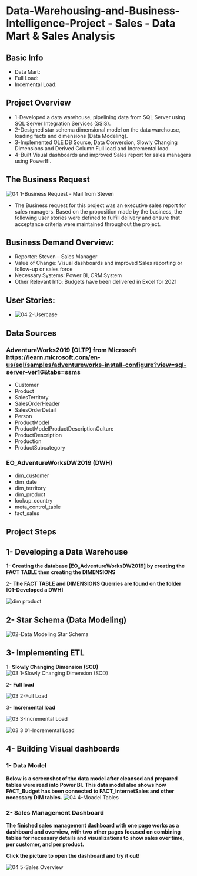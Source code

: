 # Data-Warehousing-and-Business-Intelligence-Project - Sales - Data Mart & Sales Analysis

## Basic Info
* Data Mart:
* Full Load:
* Incemental Load:

## Project Overview
*	1-Developed a data warehouse, pipelining data from SQL Server using SQL Server Integration Services (SSIS).
*	2-Designed star schema dimensional model on the data warehouse, loading facts and dimensions (Data Modeling).
*	3-Implemented OLE DB Source, Data Conversion, Slowly Changing Dimensions and Derived Column Full load and Incremental load.
*	4-Built Visual dashboards and improved Sales report for sales managers using PowerBI.

## The Business Request 
![04 1-Business Request - Mail from Steven](https://user-images.githubusercontent.com/114536072/206841689-990dec5e-f6c8-4fa4-9426-7d2791fecd0d.png)
* The Business request for this project was an executive sales report for sales managers. 
  Based on the proposition made by the business, 
  the following user stories were defined to fulfill delivery 
  and ensure that acceptance criteria were maintained throughout the project.

## Business Demand Overview:
* 	Reporter: Steven – Sales Manager
* 	Value of Change: Visual dashboards and improved Sales reporting or follow-up or sales force
* 	Necessary Systems: Power BI, CRM System
* 	Other Relevant Info: Budgets have been delivered in Excel for 2021

## User Stories:
* ![04 2-Usercase](https://user-images.githubusercontent.com/114536072/206841719-8338ebed-28ef-4715-9fa1-b854c5b5da0d.png)

## Data Sources
### AdventureWorks2019 (OLTP) from Microsoft https://learn.microsoft.com/en-us/sql/samples/adventureworks-install-configure?view=sql-server-ver16&tabs=ssms

  - Customer
  - Product
  - SalesTerritory
  - SalesOrderHeader  
  - SalesOrderDetail
  - Person
  - ProductModel
  - ProductModelProductDescriptionCulture
  - ProductDescription
  - Production
  - ProductSubcategory

### EO_AdventureWorksDW2019 (DWH)

  - dim_customer
  - dim_date  
  - dim_territory
  - dim_product 
  - lookup_country
  - meta_control_table
  - fact_sales  

## Project Steps
##	1- Developing a Data Warehouse

1- <B>Creating the database [EO_AdventureWorksDW2019] by creating the FACT TABLE then creating the DIMENSIONS</B>

2- <B>The FACT TABLE and DIMENSIONS Querries are found on the folder [01-Developed a DWH]</B>

![dim product](https://user-images.githubusercontent.com/114536072/206842168-53207cc8-b028-4d00-b660-3ac41ec23542.png)

##	2- Star Schema (Data Modeling)

![02-Data Modeling Star Schema](https://user-images.githubusercontent.com/114536072/206842240-ebd27f2e-f6c5-44fe-9639-5ea1aadc089d.png)

##	3- Implementing ETL
1- <B>Slowly Changing Dimension (SCD)</B>
![03 1-Slowly Changing Dimension (SCD)](https://user-images.githubusercontent.com/114536072/206842283-ef3e8641-d906-47f3-9611-74156df2712d.png)


2- <B>Full load </B>

![03 2-Full Load](https://user-images.githubusercontent.com/114536072/206842297-3f10a6dd-decf-4369-9f84-e35f76958535.png)

3- <B>Incremental load</B>

![03 3-Incremental Load](https://user-images.githubusercontent.com/114536072/206842315-1e498732-4073-4b10-951d-eb2bfa924782.png)

![03 3 01-Incremental Load](https://user-images.githubusercontent.com/114536072/206842327-cf7261a0-fd54-4a80-b1cb-704f5968b3bc.png)

##	4- Building Visual dashboards

### 1- Data Model

<B>Below is a screenshot of the data model after cleansed and prepared tables were read into Power BI.</B>
<B>This data model also shows how FACT_Budget has been connected to FACT_InternetSales and other necessary DIM tables.</B>
![04 4-Moadel Tables](https://user-images.githubusercontent.com/114536072/206843284-0599903c-c61d-4b6a-be99-b012fe096e17.png)

### 2- Sales Management Dashboard

<B>The finished sales management dashboard with one page works as a dashboard and overview, with two other pages focused on combining tables for necessary details and visualizations to show sales over time, per customer, and per product.</B>

<B>Click the picture to open the dashboard and try it out!</B>

![04 5-Sales Overview](https://user-images.githubusercontent.com/114536072/206843418-556c0316-c9aa-4613-9713-1abd6f85ac1f.jpg)
